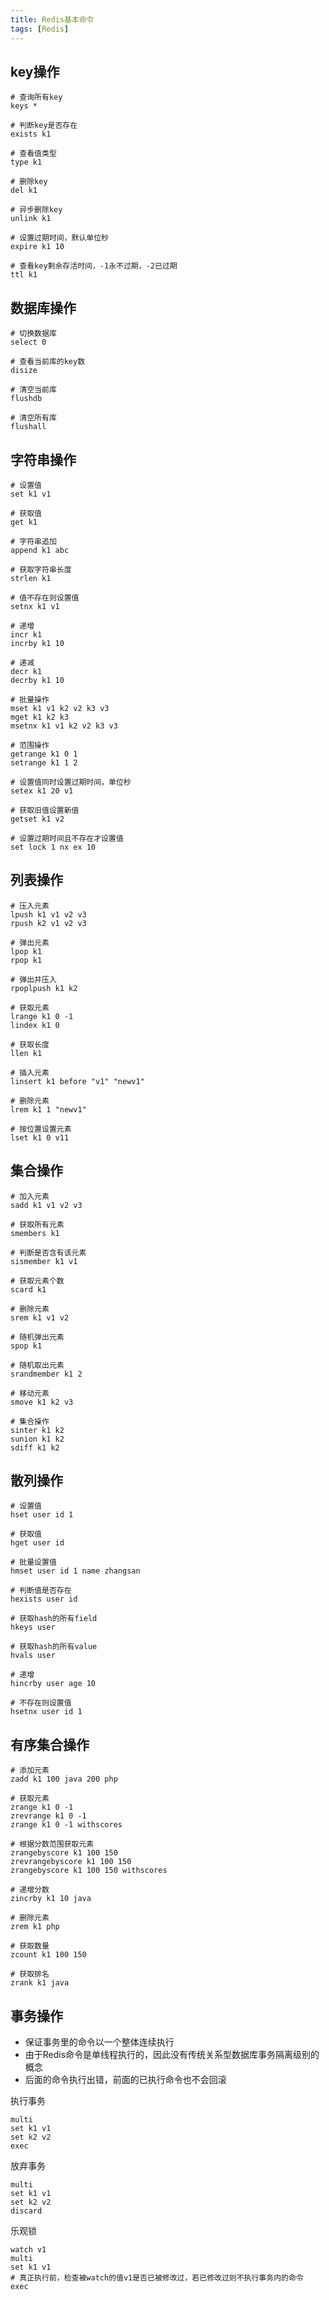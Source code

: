 ```yaml
---
title: Redis基本命令
tags: [Redis]
---
```


## key操作

```shell
# 查询所有key
keys *

# 判断key是否存在
exists k1

# 查看值类型
type k1

# 删除key
del k1

# 异步删除key
unlink k1

# 设置过期时间，默认单位秒
expire k1 10

# 查看key剩余存活时间，-1永不过期，-2已过期
ttl k1
```

## 数据库操作

```shell
# 切换数据库
select 0

# 查看当前库的key数
disize

# 清空当前库
flushdb

# 清空所有库
flushall
```

## 字符串操作

```shell
# 设置值
set k1 v1

# 获取值
get k1

# 字符串追加
append k1 abc

# 获取字符串长度
strlen k1

# 值不存在则设置值
setnx k1 v1

# 递增
incr k1
incrby k1 10

# 递减
decr k1
decrby k1 10

# 批量操作
mset k1 v1 k2 v2 k3 v3
mget k1 k2 k3
msetnx k1 v1 k2 v2 k3 v3

# 范围操作
getrange k1 0 1
setrange k1 1 2

# 设置值同时设置过期时间，单位秒
setex k1 20 v1

# 获取旧值设置新值
getset k1 v2

# 设置过期时间且不存在才设置值
set lock 1 nx ex 10
```

## 列表操作

```shell
# 压入元素
lpush k1 v1 v2 v3
rpush k2 v1 v2 v3

# 弹出元素
lpop k1
rpop k1

# 弹出并压入
rpoplpush k1 k2

# 获取元素
lrange k1 0 -1
lindex k1 0

# 获取长度
llen k1

# 插入元素
linsert k1 before "v1" "newv1"

# 删除元素
lrem k1 1 "newv1"

# 按位置设置元素
lset k1 0 v11
```

## 集合操作

```shell
# 加入元素
sadd k1 v1 v2 v3

# 获取所有元素
smembers k1

# 判断是否含有该元素
sismember k1 v1

# 获取元素个数
scard k1

# 删除元素
srem k1 v1 v2

# 随机弹出元素
spop k1

# 随机取出元素
srandmember k1 2

# 移动元素
smove k1 k2 v3

# 集合操作
sinter k1 k2
sunion k1 k2
sdiff k1 k2
```

## 散列操作

```shell
# 设置值
hset user id 1

# 获取值
hget user id

# 批量设置值
hmset user id 1 name zhangsan

# 判断值是否存在
hexists user id

# 获取hash的所有field
hkeys user

# 获取hash的所有value
hvals user

# 递增
hincrby user age 10

# 不存在则设置值
hsetnx user id 1
```

## 有序集合操作

```shell
# 添加元素
zadd k1 100 java 200 php

# 获取元素
zrange k1 0 -1
zrevrange k1 0 -1
zrange k1 0 -1 withscores

# 根据分数范围获取元素
zrangebyscore k1 100 150
zrevrangebyscore k1 100 150
zrangebyscore k1 100 150 withscores

# 递增分数
zincrby k1 10 java

# 删除元素
zrem k1 php

# 获取数量
zcount k1 100 150

# 获取排名
zrank k1 java
```

## 事务操作

* 保证事务里的命令以一个整体连续执行
* 由于Redis命令是单线程执行的，因此没有传统关系型数据库事务隔离级别的概念
* 后面的命令执行出错，前面的已执行命令也不会回滚

执行事务
```shell
multi
set k1 v1
set k2 v2
exec
```

放弃事务
```shell
multi
set k1 v1
set k2 v2
discard
```

乐观锁
```shell
watch v1
multi
set k1 v1
# 真正执行前，检查被watch的值v1是否已被修改过，若已修改过则不执行事务内的命令
exec
```